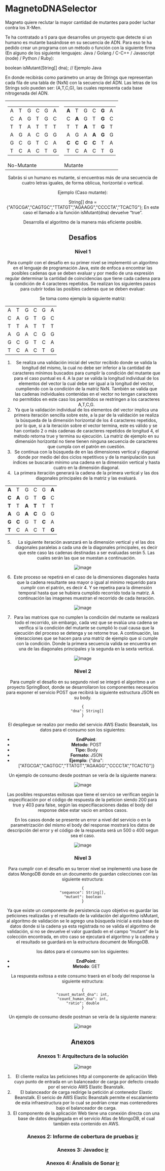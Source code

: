 # MagnetoDNASelector
Magneto quiere reclutar la mayor cantidad de mutantes para poder luchar contra los X-Men.

Te ha contratado a ti para que desarrolles un proyecto que detecte si un humano es mutante basándose en su secuencia de ADN.
Para eso te ha pedido crear un programa con un método o función con la siguiente firma (En alguno de los siguiente lenguajes: Java / Golang / C-C++ / Javascript (node) / Python / Ruby):

boolean isMutant(String[] dna); // Ejemplo Java

En donde recibirás como parámetro un array de Strings que representan cada fila de una tabla de (NxN) con la secuencia del ADN. Las letras de los Strings solo pueden ser: (A,T,C,G), las cuales representa cada base nitrogenada del ADN.

<center>
<table>
	<tr>
		<td>
			<table>
				<tr><td>A</td><td>T</td><td>G</td><td>C</td><td>G</td><td>A</td></tr>
				<tr><td>C</td><td>A</td><td>G</td><td>T</td><td>G</td><td>C</td></tr>
				<tr><td>T</td><td>T</td><td>A</td><td>T</td><td>T</td><td>T</td></tr>
				<tr><td>A</td><td>G</td><td>A</td><td>C</td><td>G</td><td>G</td></tr>
				<tr><td>G</td><td>C</td><td>G</td><td>T</td><td>C</td><td>A</td></tr>
				<tr><td>T</td><td>C</td><td>A</td><td>C</td><td>T</td><td>G</td></tr>
		</table>
		</td>
    <td>
      <table>
        <tr><td><b>A</b></td><td>T</td><td>G</td><td>C</td><td><b>G</b></td><td>A</td></tr>
        <tr><td>C</td><td><b>A</b></td><td>G</td><td>T</td><td><b>G</b></td><td>C</td></tr>
        <tr><td>T</td><td>T</td><td><b>A</b></td><td>T</td><td><b>G</b></td><td>T</td></tr>
        <tr><td>A</td><td>G</td><td>A</td><td><b>A</b></td><td><b>G</b></td><td>G</td></tr>
        <tr><td><b>C</b></td><td><b>C</b></td><td><b>C</b></td><td><b>C</b></td><td>T</td><td>A</td></tr>
        <tr><td>T</td><td>C</td><td>A</td><td>C</td><td>T</td><td>G</td></tr>
      </table>
		</td>
	</tr>
  <tr>
    <td>
      No-Mutante
    </td>
    <td>
      Mutante
    </td>
  </tr>  
</table>
<center>

Sabrás si un humano es mutante, si encuentras más de una secuencia de cuatro letras iguales, de forma oblicua, horizontal o vertical.

Ejemplo (Caso mutante):

String[] dna = {"ATGCGA","CAGTGC","TTATGT","AGAAGG","CCCCTA","TCACTG"};
En este caso el llamado a la función isMutant(dna) devuelve “true”.

Desarrolla el algoritmo de la manera más eficiente posible.

  
## Desafios
  ### Nivel 1
  
Para cumplir con el desafío en su primer nivel se implementó un algoritmo en el lenguaje de programación Java, este de enfoca a encontrar las posibles cadenas que se deben evaluar y por medio de una expresión regular determinar la cantidad de coincidencias que tiene cada cadena para la condición de 4 caracteres repetidos. Se realizan los siguientes pasos para cubrir todas las posibles cadenas que se deben evaluar:
  
  
  Se toma como ejemplo la siguiente matriz:
  
<table>
				<tr><td>A</td><td>T</td><td>G</td><td>C</td><td>G</td><td>A</td></tr>
				<tr><td>C</td><td>A</td><td>G</td><td>T</td><td>G</td><td>C</td></tr>
				<tr><td>T</td><td>T</td><td>A</td><td>T</td><td>T</td><td>T</td></tr>
				<tr><td>A</td><td>G</td><td>A</td><td>C</td><td>G</td><td>G</td></tr>
				<tr><td>G</td><td>C</td><td>G</td><td>T</td><td>C</td><td>A</td></tr>
				<tr><td>T</td><td>C</td><td>A</td><td>C</td><td>T</td><td>G</td></tr>
</table>
  
  
1.	Se realiza una validación inicial del vector recibido donde se valida la longitud del mismo, la cual no debe ser inferior a la cantidad de caracteres mínimos buscados para cumplir la condición del mutante que para el caso puntual es 4. A la par se valida la longitud individual de los elementos del vector la cual debe ser igual a la longitud del vector, cumpliendo con la condición de la matriz NxN. También se valida que las cadenas individuales contenidas en el vector no tengan caracteres no permitidos en este caso los permitidos se restringen a los caracteres A,T,C,G.
2.	Ya que la validación individual de los elementos del vector implica una primera iteración sencilla sobre este, a la par de la validación se realiza la búsqueda de la dimensión horizontal de los 4 caracteres repetidos, por lo que, si a la iteración sobre el vector termina, este es válido y se han contado 2 o más cadenas de caracteres repetidos de longitud 4, el método retorna true y termina su ejecución. La matriz de ejemplo en su dimensión horizontal no tiene tienen ninguna secuencia de caracteres que cumpla con el patrón en cuestión.
3.	Se continua con la búsqueda de en las dimensiones vertical y diagonal donde por medio del dos ciclos repetitivos y de la manipulación sus índices se buscarán mínimo una cadena en la dimensión vertical y hasta cuatro en la dimensión diagonal.
4.	La primera iteración generará la cadena de la primera vertical y las dos diagonales principales de la matriz y las evaluará. 

<table>
<tbody>
<tr><td><strong>A</strong></td><td>T</td><td>G</td><td>C</td><td>G</td><td><strong>A</strong></td></tr>
<tr><td><strong>C</strong></td><td><strong>A</strong></td><td>G</td><td>T</td><td><strong>G</strong></td><td>C</td></tr>
<tr><td><strong>T</strong></td><td>T</td><td><strong>A</strong></td><td><strong>T</strong></td><td>T</td><td>T</td></tr>
<tr><td><strong>A</strong></td><td>G</td><td><strong>A</strong></td><td><strong>C</strong></td><td>G</td><td>G</td></tr>
<tr><td><strong>G</strong></td><td><strong>C</strong></td><td>G</td><td>T</td><td><strong>C</strong></td><td>A</td></tr>
<tr><td><strong>T</strong></td><td>C</td><td>A</td><td>C</td><td>T</td><td><strong>G</strong></td></tr>
</tbody>
</table>
  
5.	La siguiente iteración avanzará en la dimensión vertical y el las dos diagonales paralelas a cada una de la diagonales principales, es decir que este caso las cadenas destinadas a ser evaluadas serán 5. Las cuales serán las que se muestan a continuación. 
  
![image](https://user-images.githubusercontent.com/21184033/152653782-8d21ac4f-4da8-495d-bdaf-268049273cf9.png)

6. Este proceso se repetirá en el caso de la dimensiones diagonales hasta que la cadena resultante sea mayor o igual al minimo requerido para cumplir con el patrón, es decir 4.
  Y se repetira para la dimensión temporal hasta que se hubiera cumplido recorrido toda la matriz. A continuación las imagenes muestran el recorrido de cada iteración.

  ![image](https://user-images.githubusercontent.com/21184033/152654036-7656631e-780a-47f9-af86-178d61ab5330.png)

7. Para las matrices que no cumplen la condición del mutante se realizará todo el recorrido, sin embargo, cada vez que se evalúa una cadena se verifica si la condición del mutante se cumplió lo cual causa que la ejecución del proceso se detenga y se retorne true. A continuación, las interacciones que se hacen para una matriz de ejemplo que si cumple con la condición. Donde la primera secuencia valida se encuentra en una de las diagonales principales y la segunda en la sexta vertical.

  ![image](https://user-images.githubusercontent.com/21184033/152654472-af0174da-3c99-472e-b8d4-0933687969ea.png)

  ### Nivel 2

Para cumplir el desafío en su segundo nivel se integró el algoritmo a un proyecto SpringBoot, donde se desarrollaron los componentes necesarios para exponer el servicio POST que recibirá la siguiente estructura JSON en su body. 

	{
    	"dna": String[]
	}

El despliegue se realizo por medio del servicio AWS Elastic Beanstalk, los datos para el consumo son los siguientes:

* __EndPoint__:
* __Metodo__: POST
* __Tipo:__ Body
* __Formato:__ JSON
* __Ejemplo:__ {"dna":["ATGCGA","CAGTGC","TTATGT","AGAAGG","CCCCTA","TCACTG"]}

Un ejemplo de consumo desde postman se vería de la siguiente manera:
	
![image](https://user-images.githubusercontent.com/21184033/152655136-c2698e4b-74c6-4f70-9425-e83b9c2dc64f.png)

Las posibles respuestas exitosas que tiene el servico se verifican según la especificación por el código de respuesta de la peticion siendo 200 para true y 403 para false, según las especifiacaciones dadas el body del response debe estar vacio en ambos casos.

En los casos donde se presente un error a nivel del servicio o en la parametrización del mismo el body del response mostrará los datos de descripción del error y el código de la respuesta será un 500 o 400 segun sea el caso.

![image](https://user-images.githubusercontent.com/21184033/152655421-6d99f604-a26a-4f51-bf19-ed54eafff220.png)

  ### Nivel 3
	
Para cumplir con el desafío en su tercer nivel se implementó una base de datos MongoDB donde en un documento de guardan colecciones con las siguiente estructura:
	
	{
	"sequence": String[],
	"mutant": boolean
	}
 
Ya que existe un componente de persistencia cuyo objetivo es guardar las peticiones realizadas y el resultado de la validación del algoritmo isMutant, al algoritmo de validación se le agrego una búsqueda inicial a esta base de datos donde si la cadena ya esta registrada no se valida el algoritmo de validación, si no se devuelve el valor guardado en el campo “mutant” de la colección encontrada, en otro caso se ejecutará el algoritmo y la cadena y el resultado se guardará en la estructura document de MongoDB.
	
los datos para el consumo son los siguientes:

* __EndPoint__:
* __Metodo__: GET

La respuesta exitosa a este consumo traerá en el body del response la siguiente estructura:

	{
	"count_mutant_dna": int,
	"count_human_dna": int,
	"ratio": double
	}
	
Un ejemplo de consumo desde postman se vería de la siguiente manera:

![image](https://user-images.githubusercontent.com/21184033/152657718-a33e5db6-601d-489d-8c8e-86355b6fac50.png)

## Anexos
	
  ### Anexos 1: Arquitectura de la solución
	
![image](https://user-images.githubusercontent.com/21184033/152659623-a2f7fcb2-e1f1-489b-bf64-40209efe422d.png)

1. El cliente realiza las peticiones http al componente de aplicación Web cuyo punto de entrada en un balanceador de carga por defecto creado por el servicio AWS Elastic Beanstalk. 
2. El balanceador de carga redirige la petición al contenedor Elastic Beanstalk. El sericio de AWS Elastic Beanstalk permite el escalamiento de esta infraestructura por lo cual se podrían crear mas contenedores bajo el balanceador de carga.
3. El componente de la aplicación Web tiene una conexión directa con una base de datos desplegada en el servicio Atlas de MongoDB, el cual también esta contenido en AWS.


	
  ### Anexos 2: Informe de cobertura de pruebas [ir](http://magnetoselector.s3-website-us-east-1.amazonaws.com/jacoco.Html/)

  ### Anexos 3: Javadoc [ir](http://magnetoselector.s3-website-us-east-1.amazonaws.com/javadoc/)
	
  ### Anexos 4: Ánalisis de Sonar [ir](https://sonarcloud.io/summary/overall?id=charliepalacios9105_MagnetoDNASelector)
	


	

	
